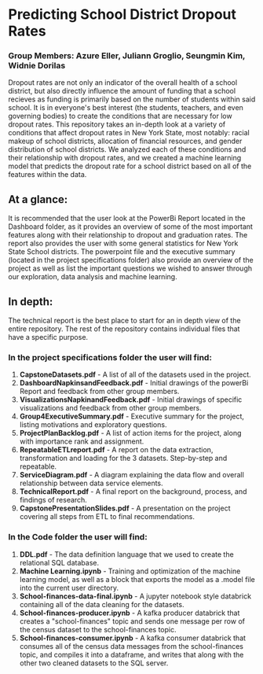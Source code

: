 # Predicting School District Dropout Rates 
### Group Members: Azure Eller, Juliann Groglio, Seungmin Kim, Widnie Dorilas

Dropout rates are not only an indicator of the overall health of a school district, but also directly influence the amount of funding that a school recieves as funding is primarily based on the number of students within said school. It is in everyone's best interest (the students, teachers, and even governing bodies) to create the conditions that are necessary for low dropout rates. This repository takes an in-depth look at a variety of conditions that affect dropout rates in New York State, most notably: racial makeup of school districts, allocation of financial resources, and gender distribution of school districts. We analyzed each of these conditions and their relationship with dropout rates, and we created a machine learning model that predicts the dropout rate for a school district based on all of the features within the data.

## At a glance:
It is recommended that the user look at the PowerBi Report located in the Dashboard folder, as it provides an overview of some of the most important features along with their relationship to dropout and graduation rates. The report also provides the user with some general statistics for New York State School districts. The powerpoint file and the executive summary (located in the project specifications folder) also provide an overview of the project as well as list the important questions we wished to answer through our exploration, data analysis and machine learning.

## In depth:
The technical report is the best place to start for an in depth view of the entire repository. The rest of the repository contains individual files that have a specific purpose.

### In the project specifications folder the user will find:

1. **CapstoneDatasets.pdf** - A list of all of the datasets used in the project.
2. **DashboardNapkinsandFeedback.pdf** - Initial drawings of the powerBi Report and feedback from other group members.
3. **VisualizationsNapkinandFeedback.pdf** - Initial drawings of specific visualizations and feedback from other group members.
4. **Group4ExecutiveSummary.pdf** - Executive summary for the project, listing motivations and exploratory questions.
5. **ProjectPlanBacklog.pdf** - A list of action items for the project, along with importance rank and assignment.
6. **RepeatableETLreport.pdf** - A report on the data extraction, transformation and loading for the 3 datasets. Step-by-step and repeatable.
7. **ServiceDiagram.pdf** - A diagram explaining the data flow and overall relationship between data service elements.
8. **TechnicalReport.pdf** - A final report on the background, process, and findings of research.
9. **CapstonePresentationSlides.pdf** - A presentation on the project covering all steps from ETL to final recommendations.

### In the Code folder the user will find:

1. **DDL.pdf** - The data definition language that we used to create the relational SQL database.
2. **Machine Learning.ipynb** - Training and optimization of the machine learning model, as well as a block that exports the model as a .model file into the current user directory.
3. **School-finances-data-final.ipynb** - A jupyter notebook style databrick containing all of the data cleaning for the datasets.
4. **School-finances-producer.ipynb** - A kafka producer databrick that creates a "school-finances" topic and sends one message per row of the census dataset to the school-finances topic.
5. **School-finances-consumer.ipynb** - A kafka consumer databrick that consumes all of the census data messages from the school-finances topic, and compiles it into a dataframe, and writes that along with the other two cleaned datasets to the SQL server.
